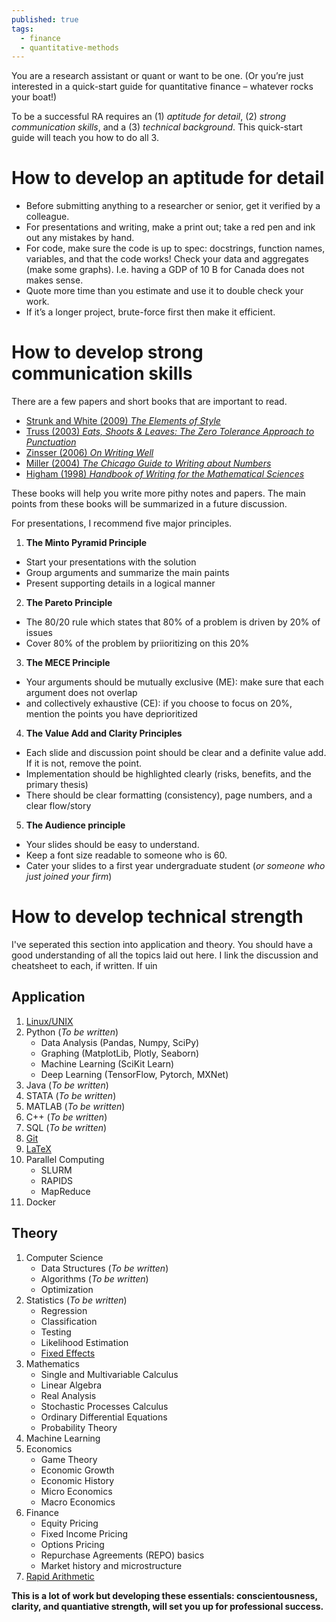 ```yaml
---
published: true
tags:
  - finance
  - quantitative-methods
---
```

You are a research assistant or quant or want to be one. (Or you’re just interested in a quick-start guide for quantitative finance – whatever rocks your boat!)

To be a successful RA requires an (1) _aptitude for detail_, (2) _strong communication skills_, and a (3) _technical background_. This quick-start guide will teach you how to do all 3.

# How to develop an aptitude for detail

- Before submitting anything to a researcher or senior, get it verified by a colleague.
- For presentations and writing, make a print out; take a red pen and ink out any mistakes by hand.
- For code, make sure the code is up to spec: docstrings, function names, variables, and that the code works! Check your data and aggregates (make some graphs). I.e. having a GDP of 10 B for Canada does not makes sense.
- Quote more time than you estimate and use it to double check your work.
- If it’s a longer project, brute-force first then make it efficient.

# How to develop strong communication skills

There are a few papers and short books that are important to read.

- [Strunk and White (2009) _The Elements of Style_](http://www.jlakes.org/ch/web/The-elements-of-style.pdf)
- [Truss (2003) _Eats, Shoots & Leaves: The Zero Tolerance Approach to Punctuation_](http://93.174.95.29/main/262000/9b1d0d6204c8718782759d24f98fa9a2/LYNNE%20TRUSS%20-%20EATS%2C%20SHOOTS%20%26%20LEAVES_%20WHY%2C%20COMMAS%20REALLY%20DO%20MAKE%20A%20DIFFERENCE%21-PROFILE%20BOOKS%20LTD%20%282006%29.pdf)
- [Zinsser (2006) _On Writing Well_](http://richardcolby.net/writ2000/wp-content/uploads/2017/09/On-Writing-Well-30th-Anniversa-Zinsser-William.pdf)
- [Miller (2004) _The Chicago Guide to Writing about Numbers_](http://93.174.95.29/main/479000/cf0ec8e2dd48f17fe28f248747dd6d2d/Jane%20E.%20Miller%20-%20The%20Chicago%20Guide%20to%20Writing%20about%20Numbers%20%28Chicago%20Guides%20to%20Writing%2C%20Editing%2C%20and%20Publishing%29%20%282004%29.pdf)
- [Higham (1998) _Handbook of Writing for the Mathematical Sciences_](http://93.174.95.29/main/274000/c2358571c7443872a9db30bd298a4765/Nicholas%20J.%20Higham%20-%20Handbook%20of%20Writing%20for%20the%20Mathematical%20Sciences-Society%20for%20Industrial%20and%20Applied%20Mathematics%20%281998%29.pdf)

These books will help you write more pithy notes and papers. The main points from these books will be summarized in a future discussion.

For presentations, I recommend five major principles.

1. **The Minto Pyramid Principle**
- Start your presentations with the solution
- Group arguments and summarize the main paints
- Present supporting details in a logical manner
2. **The Pareto Principle**
- The 80/20 rule which states that 80% of a problem is driven by 20% of issues
- Cover 80% of the problem by priioritizing on this 20%
3. **The MECE Principle**
- Your arguments should be mutually exclusive (ME): make sure that each argument does not overlap
- and collectively exhaustive (CE): if you choose to focus on 20%, mention the points you have deprioritized
4. **The Value Add and Clarity Principles**
- Each slide and discussion point should be clear and a definite value add. If it is not, remove the point.
- Implementation should be highlighted clearly (risks, benefits, and the primary thesis)
- There should be clear formatting (consistency), page numbers, and a clear flow/story
5. **The Audience principle**
- Your slides should be easy to understand.
- Keep a font size readable to someone who is 60.
- Cater your slides to a first year undergraduate student (*or someone who just joined your firm*)

# How to develop technical strength

I've seperated this section into application and theory. You should have a good understanding of all the topics laid out here. I link the discussion and cheatsheet to each, if written. If uin

## Application

1. [Linux/UNIX](https://sbangalore.github.io/cheatsheet-for-unix-commands/)
2. Python (_To be written_)
	- Data Analysis (Pandas, Numpy, SciPy)
    - Graphing (MatplotLib, Plotly, Seaborn)
    - Machine Learning (SciKit Learn)
    - Deep Learning (TensorFlow, Pytorch, MXNet)
3. Java (_To be written_)
4. STATA (_To be written_)
5. MATLAB (_To be written_)
6. C++ (_To be written_)
7. SQL (_To be written_)
8. [Git](https://sbangalore.github.io/cheatsheet-for-git/)
9. [LaTeX](https://v1.overleaf.com/latex/templates/a-quick-guide-to-latex/fghqpfgnxggz.pdf)
10. Parallel Computing
	- SLURM
    - RAPIDS
    - MapReduce
11. Docker

## Theory

1. Computer Science
	- Data Structures (_To be written_)
	- Algorithms (_To be written_)
    - Optimization
2. Statistics (_To be written_)
    - Regression
    - Classification
    - Testing
    - Likelihood Estimation
    - [Fixed Effects](https://www.youtube.com/watch?v=J9UEYUXi6lY&t=2s)
3. Mathematics
	- Single and Multivariable Calculus
    - Linear Algebra
    - Real Analysis
    - Stochastic Processes Calculus
    - Ordinary Differential Equations
    - Probability Theory
4. Machine Learning
5. Economics
	- Game Theory
    - Economic Growth
    - Economic History
    - Micro Economics
    - Macro Economics
6. Finance
	- Equity Pricing
    - Fixed Income Pricing
    - Options Pricing
    - Repurchase Agreements (REPO) basics
    - Market history and microstructure
7. [Rapid Arithmetic](https://sbangalore.github.io/my-30-day-experiment-which-doubled-my-arithmetic-speed/)


**This is a lot of work but developing these essentials: conscientousness, clarity, and quantiative strength, will set you up for professional success.**

